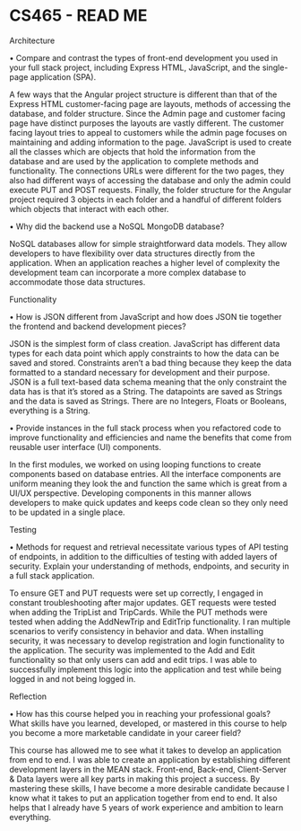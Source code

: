 ﻿# CS465 - READ ME


Architecture

•	Compare and contrast the types of front-end development you used in your full stack project, including Express HTML, JavaScript, and the single-page application (SPA).

A few ways that the Angular project structure is different than that of the Express HTML customer-facing page are layouts, methods of accessing the database, and folder structure. Since the Admin page and customer facing page have distinct purposes the layouts are vastly different. The customer facing layout tries to appeal to customers while the admin page focuses on maintaining and adding information to the page. JavaScript is used to create all the classes which are objects that hold the information from the database and are used by the application to complete methods and functionality. The connections URLs were different for the two pages, they also had different ways of accessing the database and only the admin could execute PUT and POST requests. Finally, the folder structure for the Angular project required 3 objects in each folder and a handful of different folders which objects that interact with each other. 

•	Why did the backend use a NoSQL MongoDB database?

NoSQL databases allow for simple straightforward data models. They allow developers to have flexibility over data structures directly from the application. When an application reaches a higher level of complexity the development team can incorporate a more complex database to accommodate those data structures.

Functionality

•	How is JSON different from JavaScript and how does JSON tie together the frontend and backend development pieces?

JSON is the simplest form of class creation. JavaScript has different data types for each data point which apply constraints to how the data can be saved and stored. Constraints aren’t a bad thing because they keep the data formatted to a standard necessary for development and their purpose. JSON is a full text-based data schema meaning that the only constraint the data has is that it’s stored as a String. The datapoints are saved as Strings and the data is saved as Strings. There are no Integers, Floats or Booleans, everything is a String.

•	Provide instances in the full stack process when you refactored code to improve functionality and efficiencies and name the benefits that come from reusable user interface (UI) components.

In the first modules, we worked on using looping functions to create components based on database entries. All the interface components are uniform meaning they look the and function the same which is great from a UI/UX perspective. Developing components in this manner allows developers to make quick updates and keeps code clean so they only need to be updated in a single place.

Testing

•	Methods for request and retrieval necessitate various types of API testing of endpoints, in addition to the difficulties of testing with added layers of security. Explain your understanding of methods, endpoints, and security in a full stack application.

To ensure GET and PUT requests were set up correctly, I engaged in constant troubleshooting after major updates. GET requests were tested when adding the TripList and TripCards. While the PUT methods were tested when adding the AddNewTrip and EditTrip functionality. I ran multiple scenarios to verify consistency in behavior and data. When installing security, it was necessary to develop registration and login functionality to the application. The security was implemented to the Add and Edit functionality so that only users can add and edit trips. I was able to successfully implement this logic into the application and test while being logged in and not being logged in.

Reflection

•	How has this course helped you in reaching your professional goals? What skills have you learned, developed, or mastered in this course to help you become a more marketable candidate in your career field?

This course has allowed me to see what it takes to develop an application from end to end. I was able to create an application by establishing different development layers in the MEAN stack. Front-end, Back-end, Client-Server & Data layers were all key parts in making this project a success. By mastering these skills, I have become a more desirable candidate because I know what it takes to put an application together from end to end. It also helps that I already have 5 years of work experience and ambition to learn everything.
